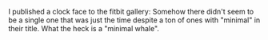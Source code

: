 I published a clock face to the fitbit gallery: Somehow there didn't seem to be a single one that was just the time despite a ton of ones with "minimal" in their title. What the heck is a "minimal whale".

